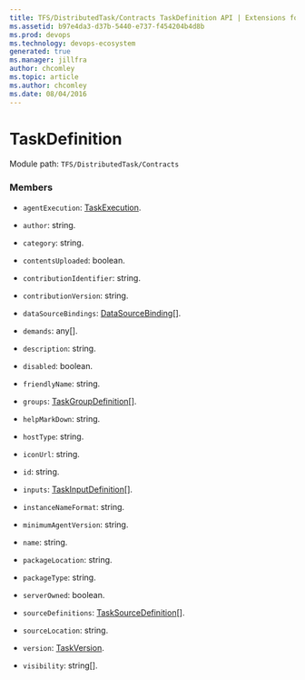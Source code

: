 ```yaml
---
title: TFS/DistributedTask/Contracts TaskDefinition API | Extensions for Azure DevOps Services
ms.assetid: b97e4da3-d37b-5440-e737-f454204b4d8b
ms.prod: devops
ms.technology: devops-ecosystem
generated: true
ms.manager: jillfra
author: chcomley
ms.topic: article
ms.author: chcomley
ms.date: 08/04/2016
---
```


# TaskDefinition

Module path: `TFS/DistributedTask/Contracts`


### Members

* `agentExecution`: [TaskExecution](../../../TFS/DistributedTask/Contracts/TaskExecution.md). 

* `author`: string. 

* `category`: string. 

* `contentsUploaded`: boolean. 

* `contributionIdentifier`: string. 

* `contributionVersion`: string. 

* `dataSourceBindings`: [DataSourceBinding](../../../TFS/DistributedTask/Contracts/DataSourceBinding.md)[]. 

* `demands`: any[]. 

* `description`: string. 

* `disabled`: boolean. 

* `friendlyName`: string. 

* `groups`: [TaskGroupDefinition](../../../TFS/DistributedTask/Contracts/TaskGroupDefinition.md)[]. 

* `helpMarkDown`: string. 

* `hostType`: string. 

* `iconUrl`: string. 

* `id`: string. 

* `inputs`: [TaskInputDefinition](../../../TFS/DistributedTask/Contracts/TaskInputDefinition.md)[]. 

* `instanceNameFormat`: string. 

* `minimumAgentVersion`: string. 

* `name`: string. 

* `packageLocation`: string. 

* `packageType`: string. 

* `serverOwned`: boolean. 

* `sourceDefinitions`: [TaskSourceDefinition](../../../TFS/DistributedTask/Contracts/TaskSourceDefinition.md)[]. 

* `sourceLocation`: string. 

* `version`: [TaskVersion](../../../TFS/DistributedTask/Contracts/TaskVersion.md). 

* `visibility`: string[]. 

